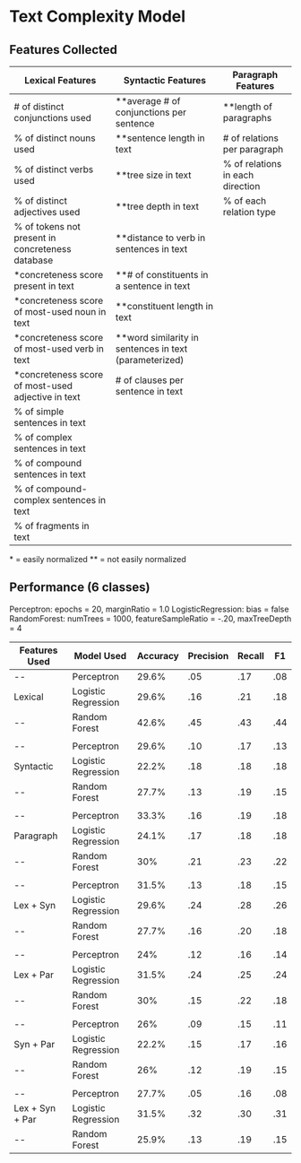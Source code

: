 Text Complexity Model
========================

Features Collected
---------------------

Lexical Features | Syntactic Features | Paragraph Features
---|---|---
\# of distinct conjunctions used | \**average # of conjunctions per sentence | \**length of paragraphs
% of distinct nouns used | \**sentence length in text | \# of relations per paragraph
% of distinct verbs used | \**tree size in text | % of relations in each direction
% of distinct adjectives used | \**tree depth in text | % of each relation type
% of tokens not present in concreteness database | \**distance to verb in sentences in text
\*concreteness score present in text | \**\# of constituents in a sentence in text
\*concreteness score of most-used noun in text | \**constituent length in text
\*concreteness score of most-used verb in text | \**word similarity in sentences in text (parameterized)
\*concreteness score of most-used adjective in text | \# of clauses per sentence in text
 | % of simple sentences in text |
 | % of complex sentences in text |
 | % of compound sentences in text |
 | % of compound-complex sentences in text |
 | % of fragments in text |
 
 \* = easily normalized
 \** = not easily normalized
 
 
Performance (6 classes)
---------------------

Perceptron: epochs = 20, marginRatio = 1.0
LogisticRegression: bias = false
RandomForest: numTrees = 1000, featureSampleRatio = -.20, maxTreeDepth = 4
 
 Features Used | Model Used | Accuracy | Precision | Recall | F1
 ---|---|---|---|---|---
 -- | Perceptron | 29.6% | .05 | .17 | .08
 Lexical | Logistic Regression | 29.6% | .16 | .21 | .18
 -- | Random Forest | 42.6% | .45 | .43 | .44
 | | | | |
 -- | Perceptron | 29.6% | .10 | .17 | .13
 Syntactic | Logistic Regression | 22.2% | .18 | .18 | .18 
 -- | Random Forest | 27.7% | .13 | .19 | .15
 | | | | |
 -- | Perceptron | 33.3% | .16 | .19 | .18
 Paragraph | Logistic Regression | 24.1% | .17 | .18 | .18
 -- | Random Forest | 30% | .21 | .23 | .22
 | | | | |
 -- | Perceptron | 31.5% | .13 | .18 | .15
 Lex + Syn | Logistic Regression | 29.6% | .24 | .28 | .26
 -- | Random Forest | 27.7% | .16 | .20 | .18
 | | | | |
 -- | Perceptron | 24% | .12 | .16 | .14
 Lex + Par | Logistic Regression | 31.5% | .24 | .25 | .24
 -- | Random Forest | 30% | .15 | .22 | .18
 | | | | |
 -- | Perceptron | 26% | .09 | .15 | .11
 Syn + Par | Logistic Regression | 22.2% | .15 | .17 | .16
 -- | Random Forest | 26% | .12 | .19 | .15
 | | | | |
 -- | Perceptron | 27.7% | .05 | .16 | .08
 Lex + Syn + Par | Logistic Regression | 31.5% | .32 | .30 | .31
 -- | Random Forest | 25.9% | .13 | .19 | .15
 

 
